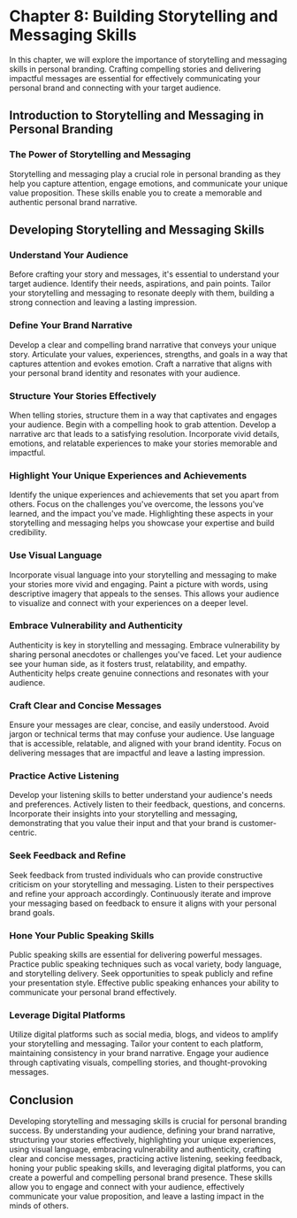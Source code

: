 Chapter 8: Building Storytelling and Messaging Skills
=====================================================

In this chapter, we will explore the importance of storytelling and messaging skills in personal branding. Crafting compelling stories and delivering impactful messages are essential for effectively communicating your personal brand and connecting with your target audience.

Introduction to Storytelling and Messaging in Personal Branding
---------------------------------------------------------------

### The Power of Storytelling and Messaging

Storytelling and messaging play a crucial role in personal branding as they help you capture attention, engage emotions, and communicate your unique value proposition. These skills enable you to create a memorable and authentic personal brand narrative.

Developing Storytelling and Messaging Skills
--------------------------------------------

### Understand Your Audience

Before crafting your story and messages, it's essential to understand your target audience. Identify their needs, aspirations, and pain points. Tailor your storytelling and messaging to resonate deeply with them, building a strong connection and leaving a lasting impression.

### Define Your Brand Narrative

Develop a clear and compelling brand narrative that conveys your unique story. Articulate your values, experiences, strengths, and goals in a way that captures attention and evokes emotion. Craft a narrative that aligns with your personal brand identity and resonates with your audience.

### Structure Your Stories Effectively

When telling stories, structure them in a way that captivates and engages your audience. Begin with a compelling hook to grab attention. Develop a narrative arc that leads to a satisfying resolution. Incorporate vivid details, emotions, and relatable experiences to make your stories memorable and impactful.

### Highlight Your Unique Experiences and Achievements

Identify the unique experiences and achievements that set you apart from others. Focus on the challenges you've overcome, the lessons you've learned, and the impact you've made. Highlighting these aspects in your storytelling and messaging helps you showcase your expertise and build credibility.

### Use Visual Language

Incorporate visual language into your storytelling and messaging to make your stories more vivid and engaging. Paint a picture with words, using descriptive imagery that appeals to the senses. This allows your audience to visualize and connect with your experiences on a deeper level.

### Embrace Vulnerability and Authenticity

Authenticity is key in storytelling and messaging. Embrace vulnerability by sharing personal anecdotes or challenges you've faced. Let your audience see your human side, as it fosters trust, relatability, and empathy. Authenticity helps create genuine connections and resonates with your audience.

### Craft Clear and Concise Messages

Ensure your messages are clear, concise, and easily understood. Avoid jargon or technical terms that may confuse your audience. Use language that is accessible, relatable, and aligned with your brand identity. Focus on delivering messages that are impactful and leave a lasting impression.

### Practice Active Listening

Develop your listening skills to better understand your audience's needs and preferences. Actively listen to their feedback, questions, and concerns. Incorporate their insights into your storytelling and messaging, demonstrating that you value their input and that your brand is customer-centric.

### Seek Feedback and Refine

Seek feedback from trusted individuals who can provide constructive criticism on your storytelling and messaging. Listen to their perspectives and refine your approach accordingly. Continuously iterate and improve your messaging based on feedback to ensure it aligns with your personal brand goals.

### Hone Your Public Speaking Skills

Public speaking skills are essential for delivering powerful messages. Practice public speaking techniques such as vocal variety, body language, and storytelling delivery. Seek opportunities to speak publicly and refine your presentation style. Effective public speaking enhances your ability to communicate your personal brand effectively.

### Leverage Digital Platforms

Utilize digital platforms such as social media, blogs, and videos to amplify your storytelling and messaging. Tailor your content to each platform, maintaining consistency in your brand narrative. Engage your audience through captivating visuals, compelling stories, and thought-provoking messages.

Conclusion
----------

Developing storytelling and messaging skills is crucial for personal branding success. By understanding your audience, defining your brand narrative, structuring your stories effectively, highlighting your unique experiences, using visual language, embracing vulnerability and authenticity, crafting clear and concise messages, practicing active listening, seeking feedback, honing your public speaking skills, and leveraging digital platforms, you can create a powerful and compelling personal brand presence. These skills allow you to engage and connect with your audience, effectively communicate your value proposition, and leave a lasting impact in the minds of others.
